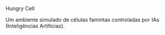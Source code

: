 Hungry Cell

Um ambiente simulado de células famintas controladas por IAs (Inteligências Artificias).
